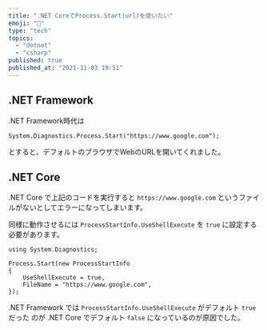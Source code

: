 ```yaml
---
title: ".NET CoreでProcess.Start(url)を使いたい"
emoji: "📖"
type: "tech"
topics:
  - "dotnet"
  - "csharp"
published: true
published_at: "2021-11-03 19:51"
---
```


## .NET Framework

.NET Framework時代は

```Csharp
System.Diagnostics.Process.Start("https://www.google.com");
```

とすると、デフォルトのブラウザでWebのURLを開いてくれました。

## .NET Core

.NET Core で上記のコードを実行すると `https://www.google.com` というファイルがないとしてエラーになってしまいます。

同様に動作させるには `ProcessStartInfo.UseShellExecute` を `true` に設定する必要があります。

```Csharp
using System.Diagnostics;

Process.Start(new ProcessStartInfo
{
    UseShellExecute = true,
    FileName = "https://www.google.com",
});
```

.NET Framework では `ProcessStartInfo.UseShellExecute` がデフォルト `true` だった  のが .NET Core でデフォルト `false` になっているのが原因でした。